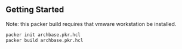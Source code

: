 ## Getting Started
Note: this packer build requires that vmware workstation be installed.
```sh
packer init archbase.pkr.hcl
packer build archbase.pkr.hcl
```